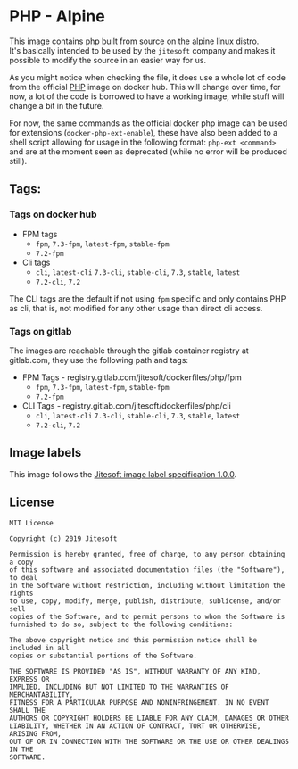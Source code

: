 # PHP - Alpine

This image contains php built from source on the alpine linux distro.  
It's basically intended to be used by the `jitesoft` company and makes it possible to modify the source in an easier way for us.  

As you might notice when checking the file, it does use a whole lot of code from the official [PHP](https://github.com/docker-library/php/) image
on docker hub. This will change over time, for now, a lot of the code is borrowed to have a working image, while stuff will change a bit in the
future.

For now, the same commands as the official docker php image can be used for extensions (`docker-php-ext-enable`), these have also been added to
a shell script allowing for usage in the following format: `php-ext <command>` and are at the moment seen as deprecated (while no error will be produced still).

## Tags:

### Tags on docker hub

* FPM tags
  * `fpm`, `7.3-fpm`, `latest-fpm`, `stable-fpm`
  * `7.2-fpm`
* Cli tags
  * `cli`, `latest-cli` `7.3-cli`, `stable-cli`, `7.3`, `stable`, `latest`
  * `7.2-cli`, `7.2`

The CLI tags are the default if not using `fpm` specific and only contains PHP as cli, that is, not modified for any other usage than direct cli access.  

### Tags on gitlab

The images are reachable through the gitlab container registry at gitlab.com, they use the following path and tags:

* FPM Tags - registry.gitlab.com/jitesoft/dockerfiles/php/fpm
  * `fpm`, `7.3-fpm`, `latest-fpm`, `stable-fpm`
  * `7.2-fpm`
* CLI Tags - registry.gitlab.com/jitesoft/dockerfiles/php/cli
  * `cli`, `latest-cli` `7.3-cli`, `stable-cli`, `7.3`, `stable`, `latest`
  * `7.2-cli`, `7.2`

## Image labels

This image follows the [Jitesoft image label specification 1.0.0](https://gitlab.com/snippets/1866155).

## License

```text
MIT License

Copyright (c) 2019 Jitesoft

Permission is hereby granted, free of charge, to any person obtaining a copy
of this software and associated documentation files (the "Software"), to deal
in the Software without restriction, including without limitation the rights
to use, copy, modify, merge, publish, distribute, sublicense, and/or sell
copies of the Software, and to permit persons to whom the Software is
furnished to do so, subject to the following conditions:

The above copyright notice and this permission notice shall be included in all
copies or substantial portions of the Software.

THE SOFTWARE IS PROVIDED "AS IS", WITHOUT WARRANTY OF ANY KIND, EXPRESS OR
IMPLIED, INCLUDING BUT NOT LIMITED TO THE WARRANTIES OF MERCHANTABILITY,
FITNESS FOR A PARTICULAR PURPOSE AND NONINFRINGEMENT. IN NO EVENT SHALL THE
AUTHORS OR COPYRIGHT HOLDERS BE LIABLE FOR ANY CLAIM, DAMAGES OR OTHER
LIABILITY, WHETHER IN AN ACTION OF CONTRACT, TORT OR OTHERWISE, ARISING FROM,
OUT OF OR IN CONNECTION WITH THE SOFTWARE OR THE USE OR OTHER DEALINGS IN THE
SOFTWARE.
```

